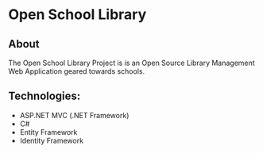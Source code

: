 # Open School Library

## About

The Open School Library Project is is an Open Source Library Management Web Application geared towards schools.

## Technologies:
- ASP.NET MVC (.NET Framework)
- C#
- Entity Framework
- Identity Framework

